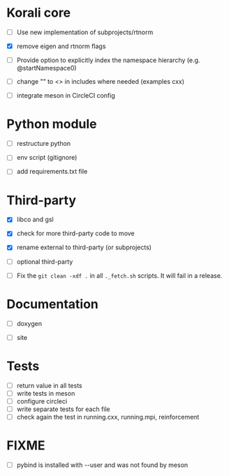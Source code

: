 # Korali core

* [ ] Use new implementation of subprojects/rtnorm
* [X] remove eigen and rtnorm flags
* [ ] Provide option to explicitly index the namespace hierarchy (e.g.
  @startNamespace0)
* [ ] change "" to <> in includes where needed (examples cxx)
* [ ] integrate meson in CircleCI config


# Python module

* [ ] restructure python
* [ ] env script (gitignore)
* [ ] add requirements.txt file


# Third-party

* [X] libco and gsl
* [X] check for more third-party code to move
* [X] rename external to third-party (or subprojects)
* [ ] optional third-party
* [ ] Fix the `git clean -xdf .` in all `._fetch.sh` scripts. It will fail in a release.


# Documentation

* [ ] doxygen
* [ ] site


# Tests

* [ ] return value in all tests
* [ ] write tests in meson
* [ ] configure circleci
* [ ] write separate tests for each file
* [ ] check again the test in running.cxx, running.mpi, reinforcement

# FIXME

* [ ] pybind is installed with --user and was not found by meson

